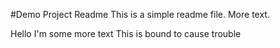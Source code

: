 #Demo Project Readme
This is a simple readme file.
More text.

Hello I'm some more text
This is bound to cause trouble